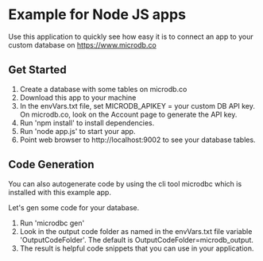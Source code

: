 
# Example for Node JS apps

Use this application to quickly see how easy it is to connect an app to your custom database on https://www.microdb.co


## Get Started

1. Create a database with some tables on microdb.co
2. Download this app to your machine
3. In the envVars.txt file, set MICRODB_APIKEY = your custom DB API key. On microdb.co, look on the Account page to generate the API key.  
4. Run 'npm install' to install dependencies.
5. Run 'node app.js' to start your app.
6. Point web browser to http://localhost:9002 to see your database tables.

## Code Generation


You can also autogenerate code by using the cli tool microdbc which is installed with this example app.

Let's gen some code for your database.

1. Run 'microdbc gen'
2. Look in the output code folder as named in the envVars.txt file variable 'OutputCodeFolder'. The default is OutputCodeFolder=microdb_output.
3. The result is helpful code snippets that you can use in your application.


